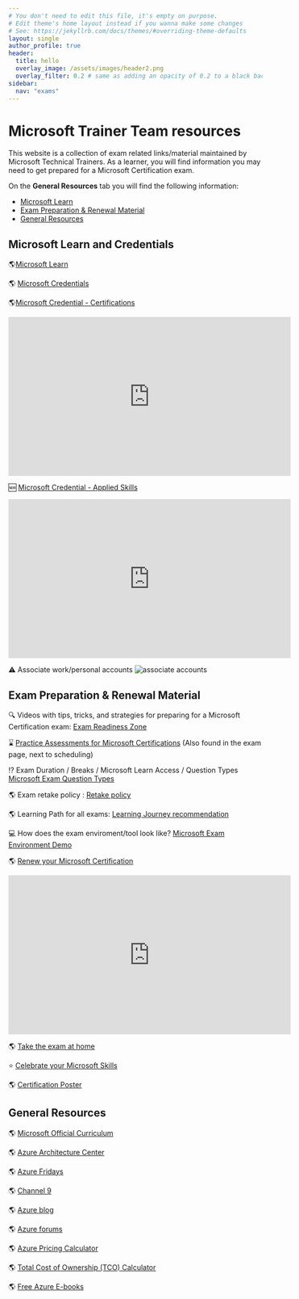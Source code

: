 ```yaml
---
# You don't need to edit this file, it's empty on purpose.
# Edit theme's home layout instead if you wanna make some changes
# See: https://jekyllrb.com/docs/themes/#overriding-theme-defaults
layout: single
author_profile: true
header:
  title: hello
  overlay_image: /assets/images/header2.png
  overlay_filter: 0.2 # same as adding an opacity of 0.2 to a black background
sidebar:
  nav: "exams"
---
```

# Microsoft Trainer Team resources

This website is a collection of exam related links/material maintained by Microsoft Technical Trainers. As a learner, you will find information you may need to get prepared for a Microsoft Certification exam.

On the **General Resources** tab you will find the following information: 

- [Microsoft Learn](#microsoft-learn)
- [Exam Preparation & Renewal Material](#exam-preparation--renewal-material)
- [General Resources](#general-resources)

## Microsoft Learn and Credentials
:earth_americas:[Microsoft Learn](https://learn.microsoft.com/ "Microsoft Learn")

:earth_americas: [Microsoft Credentials ](https://www.microsoft.com/certification "Microsoft Certification Overview ")

:earth_americas:[Microsoft Credential - Certifications](https://learn.microsoft.com/en-us/credentials/browse/?credential_types=certification)

<iframe width="560" height="315" src="https://www.youtube.com/embed/jgnemNRTuMk?si=uj2eDiQBy70BgITQ" title="YouTube video player" frameborder="0" allow="accelerometer; autoplay; clipboard-write; encrypted-media; gyroscope; picture-in-picture; web-share" allowfullscreen></iframe>

:new: [Microsoft Credential - Applied Skills](https://learn.microsoft.com/en-us/credentials/browse/?credential_types=applied%20skills)
  
<iframe width="560" height="315" src="https://www.youtube.com/embed/CTuSuXW5uVs?si=-VFdrwWmMs1ZDpxm" title="YouTube video player" frameborder="0" allow="accelerometer; autoplay; clipboard-write; encrypted-media; gyroscope; picture-in-picture; web-share" allowfullscreen></iframe>


:warning: Associate work/personal accounts
![associate accounts](assets/images/learn-accounts.png)




## Exam Preparation & Renewal Material

:mag: Videos with tips, tricks, and strategies for preparing for a Microsoft Certification exam: [Exam Readiness Zone](https://learn.microsoft.com/en-us/shows/exam-readiness-zone/)

:hourglass: [Practice Assessments for Microsoft Certifications](https://learn.microsoft.com/en-us/credentials/certifications/practice-assessments-for-microsoft-certifications) (Also found in the exam page, next to scheduling)

:interrobang: Exam Duration / Breaks / Microsoft Learn Access / Question Types [Microsoft Exam Question Types](https://docs.microsoft.com/en-us/learn/certifications/exam-duration-question-types#question-types-on-exams)

:earth_americas: Exam retake policy : [Retake policy](https://learn.microsoft.com/en-us/certifications/exam-retake-policy#general-microsoft-certification-exam-retake-policy) 

:earth_americas: Learning Path for all exams:  [Learning Journey recommendation](https://aka.ms/AzureTrainCertDeck)


:computer: How does the exam enviroment/tool look like? [Microsoft Exam Environment Demo](http://aka.ms/examdemo)

:earth_americas: [Renew your Microsoft Certification](https://learn.microsoft.com/en-us/certifications/renew-your-microsoft-certification)

<iframe width="560" height="315" src="https://www.youtube.com/embed/X7ydip-GWVw?si=s6SmjujOO0ePPXqL" title="YouTube video player" frameborder="0" allow="accelerometer; autoplay; clipboard-write; encrypted-media; gyroscope; picture-in-picture; web-share" allowfullscreen></iframe>

:earth_americas: [Take the exam at home](https://www.thomasmaurer.ch/2020/03/how-to-take-a-microsoft-certification-exam-online/)

:star: [Celebrate your Microsoft Skills](https://aka.ms/CelebrateYourMicrosoftSkills)

:earth_americas: [Certification Poster](https://www.aka.ms/TrainCertPoster "Certification Poster")

## General Resources

:earth_americas: [Microsoft Official Curriculum ](https://www.aka.ms/MOC "Microsoft Official Curriculum ")

:earth_americas: [Azure Architecture Center](https://www.aka.ms/architecture "Azure Architecture Center")

:earth_americas: [Azure Fridays](https://learn.microsoft.com/en-us/shows/azure-friday/)

:earth_americas: [Channel 9](https://channel9.msdn.com/)

:earth_americas: [Azure blog](https://azure.microsoft.com/en-us/blog/)

:earth_americas: [Azure forums](https://social.msdn.microsoft.com/Forums/enUS/home?category=windowsazureplatform)

:earth_americas: [Azure Pricing Calculator](https://azure.microsoft.com/en-in/pricing/calculator/)

:earth_americas: [Total Cost of Ownership (TCO) Calculator](https://azure.microsoft.com/en-us/pricing/tco/calculator/)

:earth_americas: [Free Azure E-books](https://azure.microsoft.com/en-us/resources/whitepapers/)
